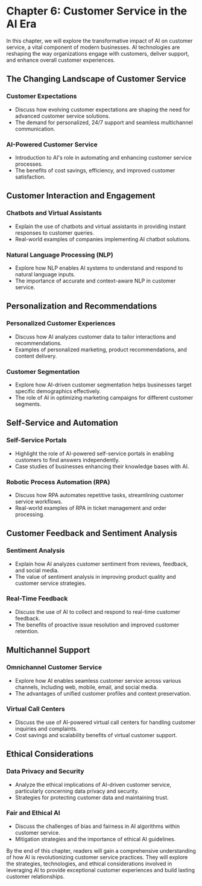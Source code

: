 Chapter 6: Customer Service in the AI Era
=========================================

In this chapter, we will explore the transformative impact of AI on customer service, a vital component of modern businesses. AI technologies are reshaping the way organizations engage with customers, deliver support, and enhance overall customer experiences.

The Changing Landscape of Customer Service
------------------------------------------

### Customer Expectations

* Discuss how evolving customer expectations are shaping the need for advanced customer service solutions.
* The demand for personalized, 24/7 support and seamless multichannel communication.

### AI-Powered Customer Service

* Introduction to AI's role in automating and enhancing customer service processes.
* The benefits of cost savings, efficiency, and improved customer satisfaction.

Customer Interaction and Engagement
-----------------------------------

### Chatbots and Virtual Assistants

* Explain the use of chatbots and virtual assistants in providing instant responses to customer queries.
* Real-world examples of companies implementing AI chatbot solutions.

### Natural Language Processing (NLP)

* Explore how NLP enables AI systems to understand and respond to natural language inputs.
* The importance of accurate and context-aware NLP in customer service.

Personalization and Recommendations
-----------------------------------

### Personalized Customer Experiences

* Discuss how AI analyzes customer data to tailor interactions and recommendations.
* Examples of personalized marketing, product recommendations, and content delivery.

### Customer Segmentation

* Explore how AI-driven customer segmentation helps businesses target specific demographics effectively.
* The role of AI in optimizing marketing campaigns for different customer segments.

Self-Service and Automation
---------------------------

### Self-Service Portals

* Highlight the role of AI-powered self-service portals in enabling customers to find answers independently.
* Case studies of businesses enhancing their knowledge bases with AI.

### Robotic Process Automation (RPA)

* Discuss how RPA automates repetitive tasks, streamlining customer service workflows.
* Real-world examples of RPA in ticket management and order processing.

Customer Feedback and Sentiment Analysis
----------------------------------------

### Sentiment Analysis

* Explain how AI analyzes customer sentiment from reviews, feedback, and social media.
* The value of sentiment analysis in improving product quality and customer service strategies.

### Real-Time Feedback

* Discuss the use of AI to collect and respond to real-time customer feedback.
* The benefits of proactive issue resolution and improved customer retention.

Multichannel Support
--------------------

### Omnichannel Customer Service

* Explore how AI enables seamless customer service across various channels, including web, mobile, email, and social media.
* The advantages of unified customer profiles and context preservation.

### Virtual Call Centers

* Discuss the use of AI-powered virtual call centers for handling customer inquiries and complaints.
* Cost savings and scalability benefits of virtual customer support.

Ethical Considerations
----------------------

### Data Privacy and Security

* Analyze the ethical implications of AI-driven customer service, particularly concerning data privacy and security.
* Strategies for protecting customer data and maintaining trust.

### Fair and Ethical AI

* Discuss the challenges of bias and fairness in AI algorithms within customer service.
* Mitigation strategies and the importance of ethical AI guidelines.

By the end of this chapter, readers will gain a comprehensive understanding of how AI is revolutionizing customer service practices. They will explore the strategies, technologies, and ethical considerations involved in leveraging AI to provide exceptional customer experiences and build lasting customer relationships.
